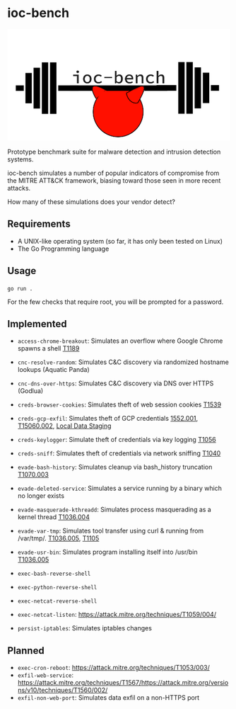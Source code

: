 # ioc-bench

![logo](./images/logo.png)

Prototype benchmark suite for malware detection and intrusion detection systems.

ioc-bench simulates a number of popular indicators of compromise from the MITRE ATT&CK framework, biasing toward those seen in more recent attacks.

How many of these simulations does your vendor detect?

## Requirements

* A UNIX-like operating system (so far, it has only been tested on Linux)
* The Go Programming language

## Usage

`go run .`

For the few checks that require root, you will be prompted for a password.

## Implemented

* `access-chrome-breakout`: Simulates an overflow where Google Chrome spawns a shell [T1189](https://attack.mitre.org/techniques/T1189/)

* `cnc-resolve-random`: Simulates C&C discovery via randomized hostname lookups (Aquatic Panda)
* `cnc-dns-over-https`: Simulates C&C discovery via DNS over HTTPS (Godlua)

* `creds-browser-cookies`: Simulates theft of web session cookies [T1539](https://attack.mitre.org/techniques/T1539/)
* `creds-gcp-exfil`: Simulates theft of GCP credentials [1552.001](https://attack.mitre.org/techniques/T1552/001/), [T15060.002](https://attack.mitre.org/versions/v10/techniques/T1560/002/), [Local Data Staging](https://attack.mitre.org/versions/v10/techniques/T1074/001/)
* `creds-keylogger`: Simulate theft of credentials via key logging [T1056](https://attack.mitre.org/techniques/T1056/001/)
* `creds-sniff`: Simulates theft of credentials via network sniffing [T1040](https://attack.mitre.org/techniques/T1040/)

* `evade-bash-history`: Simulates cleanup via bash_history truncation [T1070.003](https://attack.mitre.org/techniques/T1070/003/)
* `evade-deleted-service`: Simulates a service running by a binary which no longer exists
* `evade-masquerade-kthreadd`: Simulates process masquerading as a kernel thread [T1036.004](https://attack.mitre.org/versions/v10/techniques/T1036/004/)
* `evade-var-tmp`: Simulates tool transfer using curl & running from /var/tmp/. [T1036.005](https://attack.mitre.org/versions/v10/techniques/T1036/005/), [T1105](https://attack.mitre.org/versions/v10/techniques/T1105/)
* `evade-usr-bin`: Simulates program installing itself into /usr/bin [T1036.005](https://attack.mitre.org/versions/v10/techniques/T1036/005/)

* `exec-bash-reverse-shell`
* `exec-python-reverse-shell`
* `exec-netcat-reverse-shell`
* `exec-netcat-listen`: <https://attack.mitre.org/techniques/T1059/004/>

* `persist-iptables`: Simulates iptables changes

## Planned

* `exec-cron-reboot`: <https://attack.mitre.org/techniques/T1053/003/>
* `exfil-web-service`: <https://attack.mitre.org/techniques/T1567/><https://attack.mitre.org/versions/v10/techniques/T1560/002/>
* `exfil-non-web-port`: Simulates data exfil on a non-HTTPS port
